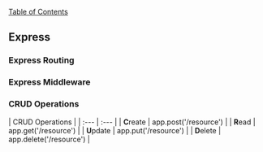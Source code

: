 [Table of Contents](https://github.com/logantscott/june2020_reading)

## Express

### Express Routing


### Express Middleware


### CRUD Operations
| CRUD Operations |
| :--- | :--- |
| **C**reate | app.post('/resource') |
| **R**ead | app.get('/resource') |
| **U**pdate | app.put('/resource') |
| **D**elete | app.delete('/resource') |